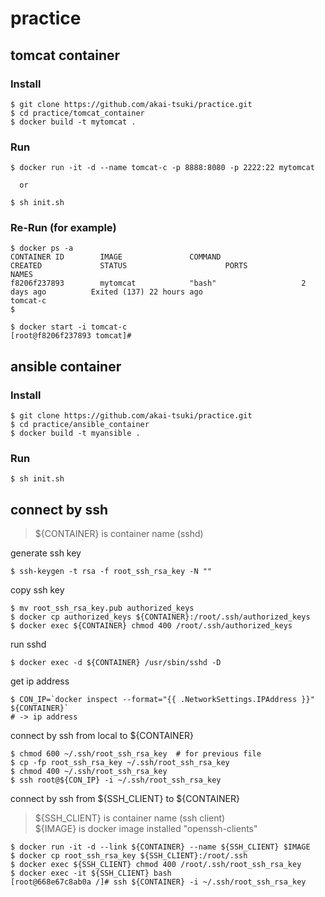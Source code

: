 # practice

## tomcat container

### Install

    $ git clone https://github.com/akai-tsuki/practice.git
    $ cd practice/tomcat_container
    $ docker build -t mytomcat .

### Run

    $ docker run -it -d --name tomcat-c -p 8888:8080 -p 2222:22 mytomcat
    
      or
    
    $ sh init.sh

### Re-Run (for example)
    
    $ docker ps -a
    CONTAINER ID        IMAGE               COMMAND                  CREATED             STATUS                      PORTS               NAMES
    f8206f237893        mytomcat            "bash"                   2 days ago          Exited (137) 22 hours ago                       tomcat-c
    $    
    
    $ docker start -i tomcat-c
    [root@f8206f237893 tomcat]#
    

## ansible container

### Install

    $ git clone https://github.com/akai-tsuki/practice.git
    $ cd practice/ansible_container
    $ docker build -t myansible .

### Run

    $ sh init.sh

## connect by ssh

> ${CONTAINER} is container name (sshd)

generate ssh key

    $ ssh-keygen -t rsa -f root_ssh_rsa_key -N ""

copy ssh key

    $ mv root_ssh_rsa_key.pub authorized_keys
    $ docker cp authorized_keys ${CONTAINER}:/root/.ssh/authorized_keys
    $ docker exec ${CONTAINER} chmod 400 /root/.ssh/authorized_keys

run sshd

    $ docker exec -d ${CONTAINER} /usr/sbin/sshd -D

get ip address

    $ CON_IP=`docker inspect --format="{{ .NetworkSettings.IPAddress }}" ${CONTAINER}`
    # -> ip address

connect by ssh from local to ${CONTAINER}

    $ chmod 600 ~/.ssh/root_ssh_rsa_key  # for previous file
    $ cp -fp root_ssh_rsa_key ~/.ssh/root_ssh_rsa_key
    $ chmod 400 ~/.ssh/root_ssh_rsa_key
    $ ssh root@${CON_IP} -i ~/.ssh/root_ssh_rsa_key

connect by ssh from ${SSH_CLIENT} to ${CONTAINER}

> ${SSH_CLIENT} is container name (ssh client)  
> ${IMAGE} is docker image installed "openssh-clients"
 
    $ docker run -it -d --link ${CONTAINER} --name ${SSH_CLIENT} $IMAGE
    $ docker cp root_ssh_rsa_key ${SSH_CLIENT}:/root/.ssh
    $ docker exec ${SSH_CLIENT} chmod 400 /root/.ssh/root_ssh_rsa_key
    $ docker exec -it ${SSH_CLIENT} bash
    [root@668e67c8ab0a /]# ssh ${CONTAINER} -i ~/.ssh/root_ssh_rsa_key
    

